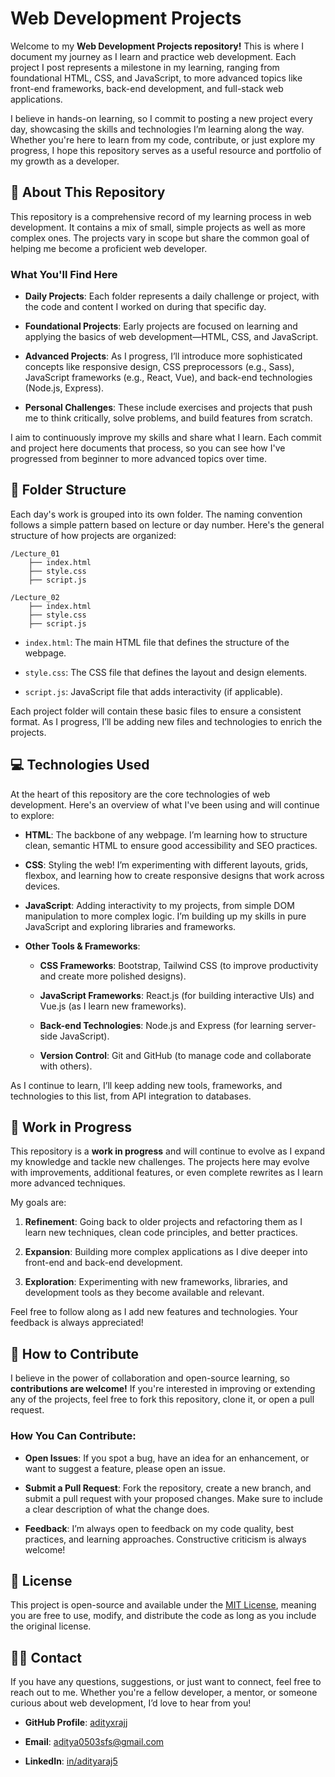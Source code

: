 # Web Development Projects
Welcome to my **Web Development Projects repository!** This is where I document my journey as I learn and practice web development. Each project I post represents a milestone in my learning, ranging from foundational HTML, CSS, and JavaScript, to more advanced topics like front-end frameworks, back-end development, and full-stack web applications.

I believe in hands-on learning, so I commit to posting a new project every day, showcasing the skills and technologies I’m learning along the way. Whether you're here to learn from my code, contribute, or just explore my progress, I hope this repository serves as a useful resource and portfolio of my growth as a developer.

## 🚀 About This Repository
This repository is a comprehensive record of my learning process in web development. It contains a mix of small, simple projects as well as more complex ones. The projects vary in scope but share the common goal of helping me become a proficient web developer.

### What You'll Find Here
- **Daily Projects**: Each folder represents a daily challenge or project, with the code and content I worked on during that specific day.

- **Foundational Projects**: Early projects are focused on learning and applying the basics of web development—HTML, CSS, and JavaScript.

- **Advanced Projects**: As I progress, I’ll introduce more sophisticated concepts like responsive design, CSS preprocessors (e.g., Sass), JavaScript frameworks (e.g., React, Vue), and back-end technologies (Node.js, Express).

- **Personal Challenges**: These include exercises and projects that push me to think critically, solve problems, and build features from scratch.

I aim to continuously improve my skills and share what I learn. Each commit and project here documents that process, so you can see how I've progressed from beginner to more advanced topics over time.

## 📂 Folder Structure
Each day's work is grouped into its own folder. The naming convention follows a simple pattern based on lecture or day number. Here's the general structure of how projects are organized:

    
    /Lecture_01
        ├── index.html
        ├── style.css
        ├── script.js

    /Lecture_02
        ├── index.html
        ├── style.css
        ├── script.js
    

- `index.html`: The main HTML file that defines the structure of the webpage.

- `style.css`: The CSS file that defines the layout and design elements.

- `script.js`: JavaScript file that adds interactivity (if applicable).

Each project folder will contain these basic files to ensure a consistent format. As I progress, I’ll be adding new files and technologies to enrich the projects.

## 💻 Technologies Used
At the heart of this repository are the core technologies of web development. Here's an overview of what I've been using and will continue to explore:

- **HTML**: The backbone of any webpage. I’m learning how to structure clean, semantic HTML to ensure good accessibility and SEO practices.

- **CSS**: Styling the web! I’m experimenting with different layouts, grids, flexbox, and learning how to create responsive designs that work across devices.

- **JavaScript**: Adding interactivity to my projects, from simple DOM manipulation to more complex logic. I’m building up my skills in pure JavaScript and exploring libraries and frameworks.

- **Other Tools & Frameworks**:

    - **CSS Frameworks**: Bootstrap, Tailwind CSS (to improve productivity and create more polished designs).

    - **JavaScript Frameworks**: React.js (for building interactive UIs) and Vue.js (as I learn new frameworks).

    - **Back-end Technologies**: Node.js and Express (for learning server-side JavaScript).

    - **Version Control**: Git and GitHub (to manage code and collaborate with others).

As I continue to learn, I’ll keep adding new tools, frameworks, and technologies to this list, from API integration to databases.

## 🚧 Work in Progress
This repository is a **work in progress** and will continue to evolve as I expand my knowledge and tackle new challenges. The projects here may evolve with improvements, additional features, or even complete rewrites as I learn more advanced techniques.

My goals are:

1. **Refinement**: Going back to older projects and refactoring them as I learn new techniques, clean code principles, and better practices.

2. **Expansion**: Building more complex applications as I dive deeper into front-end and back-end development.

3. **Exploration**: Experimenting with new frameworks, libraries, and development tools as they become available and relevant.

Feel free to follow along as I add new features and technologies. Your feedback is always appreciated!

## 📅 How to Contribute
I believe in the power of collaboration and open-source learning, so **contributions are welcome!** If you're interested in improving or extending any of the projects, feel free to fork this repository, clone it, or open a pull request.

### How You Can Contribute:
- **Open Issues**: If you spot a bug, have an idea for an enhancement, or want to suggest a feature, please open an issue.

- **Submit a Pull Request**: Fork the repository, create a new branch, and submit a pull request with your proposed changes. Make sure to include a clear description of what the change does.

- **Feedback**: I’m always open to feedback on my code quality, best practices, and learning approaches. Constructive criticism is always welcome!

## 📝 License
This project is open-source and available under the [MIT License](LICENSE), meaning you are free to use, modify, and distribute the code as long as you include the original license.

## 🙋‍♂️ Contact
If you have any questions, suggestions, or just want to connect, feel free to reach out to me. Whether you're a fellow developer, a mentor, or someone curious about web development, I’d love to hear from you!

- **GitHub Profile**: [adityxrajj](https://github.com/adityxrajj)

- **Email**: [aditya0503sfs@gmail.com](mailto:aditya0503sfs@gmail.com)

- **LinkedIn**: [in/adityaraj5](https://www.linkedin.com/in/adityaraj5/)
